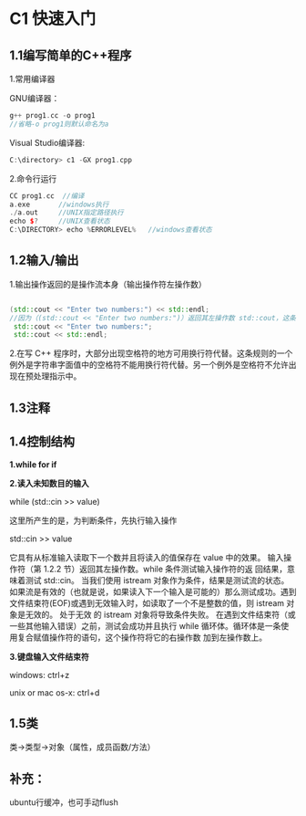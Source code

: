 # C1 快速入门

## 1.1编写简单的C++程序

1.常用编译器

GNU编译器：

```c++
g++ prog1.cc -o prog1
//省略-o prog1则默认命名为a
```

Visual Studio编译器:

```c++
C:\directory> c1 -GX prog1.cpp
```

2.命令行运行

```C++
CC prog1.cc  //编译
a.exe		//windows执行
./a.out     //UNIX指定路径执行
echo $? 	//UNIX查看状态
C:\DIRECTORY> echo %ERRORLEVEL%   //windows查看状态
```

## 1.2输入/输出

1.输出操作返回的是操作流本身（输出操作符左操作数）

```c++

(std::cout << "Enter two numbers:") << std::endl;
//因为（(std::cout << "Enter two numbers:")）返回其左操作数 std::cout，这条语句等价于
 std::cout << "Enter two numbers:";
 std::cout << std::endl; 
```

2.在写 C++ 程序时，大部分出现空格符的地方可用换行符代替。这条规则的一个例外是字符串字面值中的空格符不能用换行符代替。另一个例外是空格符不允许出现在预处理指示中。 

## 1.3注释

## 1.4控制结构

**1.while for if**

**2.读入未知数目的输入**

while (std::cin >> value) 

这里所产生的是，为判断条件，先执行输入操作 

std::cin >> value 

它具有从标准输入读取下一个数并且将读入的值保存在 value 中的效果。 输入操作符（第 1.2.2 节）返回其左操作数。while 条件测试输入操作符的返 回结果，意味着测试 std::cin。 当我们使用 istream 对象作为条件，结果是测试流的状态。如果流是有效的（也就是说，如果读入下一个输入是可能的）那么测试成功。遇到文件结束符(EOF)或遇到无效输入时，如读取了一个不是整数的值，则 istream 对象是无效的。 处于无效 的 istream 对象将导致条件失败。 在遇到文件结束符（或一些其他输入错误）之前，测试会成功并且执行 while 循环体。循环体是一条使用复合赋值操作符的语句，这个操作符将它的右操作数 加到左操作数上。 

**3.键盘输入文件结束符**

windows: ctrl+z

unix or mac os-x: ctrl+d

## 1.5类

类->类型->对象（属性，成员函数/方法）

## 补充：

ubuntu行缓冲，也可手动flush

